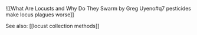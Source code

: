 ![[What Are Locusts and Why Do They Swarm by Greg Uyeno#q7 pesticides make locus plagues worse]]

See also: [[locust collection methods]]